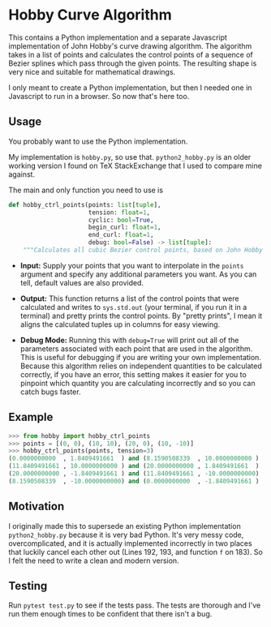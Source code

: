 # Hobby Curve Algorithm
This contains a Python implementation and a separate Javascript implementation of John Hobby's curve drawing algorithm. The algorithm takes in a list of points and calculates the control points of a sequence of Bezier splines which pass through the given points. The resulting shape is very nice and suitable for mathematical drawings.

I only meant to create a Python implementation, but then I needed one in Javascript to run in a browser. So now that's here too.

## Usage
You probably want to use the Python implementation.

My implementation is `hobby.py`, so use that. `python2_hobby.py` is an older working version I found on 
TeX StackExchange that I used to compare mine against.

The main and only function you need to use is
```python
def hobby_ctrl_points(points: list[tuple], 
                      tension: float=1, 
                      cyclic: bool=True, 
                      begin_curl: float=1,
                      end_curl: float=1, 
                      debug: bool=False) -> list[tuple]:
    """Calculates all cubic Bezier control points, based on John Hobby's algorithm, and pretty prints them."""
```
* **Input:** Supply your points that you want to interpolate in the `points` argument and specify any additional parameters you want. As you can tell, default values are also provided.

* **Output:** This function returns a list of the control points that were calculated and writes to `sys.std.out` (your terminal, if you run it in a terminal) and pretty prints the control points. By "pretty prints", I mean it aligns the calculated tuples up in columns for easy viewing.

* **Debug Mode:** Running this with `debug=True` will print out all of the parameters associated with each point that are used in the algorithm.
This is useful for debugging if you are writing your own implementation. Because this algorithm relies on independent quantities to be 
calculated correctly, if you have an error, this setting makes it easier for you to pinpoint which quantity you are calculating incorrectly and so you 
can catch bugs faster. 

## Example
```python
>>> from hobby import hobby_ctrl_points
>>> points = [(0, 0), (10, 10), (20, 0), (10, -10)]
>>> hobby_ctrl_points(points, tension=3)
(0.0000000000  , 1.8409491661  ) and (8.1590508339  , 10.0000000000 )
(11.8409491661 , 10.0000000000 ) and (20.0000000000 , 1.8409491661  )
(20.0000000000 , -1.8409491661 ) and (11.8409491661 , -10.0000000000)
(8.1590508339  , -10.0000000000) and (0.0000000000  , -1.8409491661 )
```


## Motivation
I originally made this to supersede an existing Python implementation `python2_hobby.py` because it is very bad Python. It's very messy code, overcomplicated, and  it is actually implemented incorrectly in two places that luckily cancel each 
other out (Lines 192, 193, and function `f` on 183). So I felt the need to write a clean and modern version. 

## Testing
Run `pytest test.py` to see if the tests pass. The tests are thorough and I've run them enough times to be confident that
there isn't a bug.
